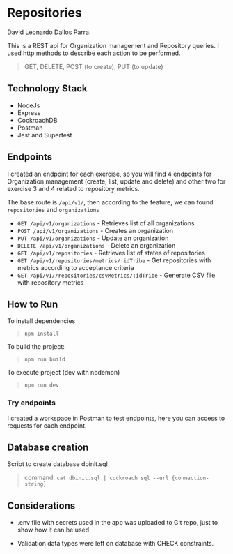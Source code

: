 # Repositories

David Leonardo Dallos Parra.

This is a REST api for Organization management and Repository queries. I used http methods to describe each action to be performed.

> GET, DELETE, POST (to create), PUT (to update)

## Technology Stack

- NodeJs
- Express
- CockroachDB
- Postman
- Jest and Supertest

## Endpoints

I created an endpoint for each exercise, so you will find 4 endpoints for Organization management (create, list, update and delete) and other two for exercise 3 and 4 related to repository metrics. 

The base route is `/api/v1/`, then according to the feature, we can found `repositories` and `organizations`

- `GET /api/v1/organizations` - Retrieves list of all organizations
- `POST /api/v1/organizations` - Creates an organization
- `PUT /api/v1/organizations` - Update an organization
- `DELETE /api/v1/organizations` - Delete an organization
- `GET /api/v1/repositories` - Retrieves list of states of repositories
- `GET /api/v1/repositories/metrics/:idTribe` - Get repositories with metrics according to acceptance criteria
- `GET /api/v1//repositories/csvMetrics/:idTribe` - Generate CSV file with repository metrics


## How to Run

To install dependencies
>`npm install`

To build the project:
>`npm run build`

To execute project (dev with nodemon)
>`npm run dev`

### Try endpoints

I created a workspace in Postman to test endpoints, [here](https://www.postman.com/spacecraft-participant-96883506/workspace/repositories/overview) you can access to requests for each endpoint.

## Database creation

Script to create database dbinit.sql

>command: `cat dbinit.sql | cockroach sql --url {connection-string}`

## Considerations 

- .env file with secrets used in the app was uploaded to Git repo, just to show how it can be used

- Validation data types were left on database with CHECK constraints.